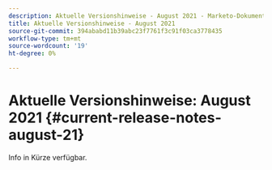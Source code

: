 ```yaml
---
description: Aktuelle Versionshinweise - August 2021 - Marketo-Dokumente - Produktdokumentation
title: Aktuelle Versionshinweise - August 2021
source-git-commit: 394ababd11b39abc23f7761f3c91f03ca3778435
workflow-type: tm+mt
source-wordcount: '19'
ht-degree: 0%

---
```


# Aktuelle Versionshinweise: August 2021 {#current-release-notes-august-21}

Info in Kürze verfügbar.
